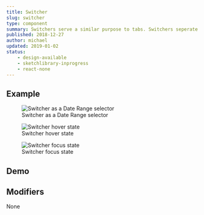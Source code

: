 ```yaml
---
title: Switcher
slug: switcher
type: component
summary: Switchers serve a similar purpose to tabs. Switchers seperate content or data of the same type into seperate views. Interacting with a Switcher should change the related content below without the usage of an additonal button or other control.
published: 2018-12-27
author: michael
updated: 2019-01-02
status:
    - design-available
    - sketchlibrary-inprogress
    - react-none
---
```


##  Example
<figure>
    <img src="/static/images/switcher.png" alt="Switcher as a Date Range selector">
    <figcaption>Switcher as a Date Range selector</figcaption>
</figure>
<figure>
    <img src="/static/images/switcher-hover.png" alt="Switcher hover state">
    <figcaption>Switcher hover state</figcaption>
</figure>
<figure>
    <img src="/static/images/switcher-focus.png" alt="Switcher focus state">
    <figcaption>Switcher focus state</figcaption>
</figure>

##  Demo
<p data-height="320" data-theme-id="light" data-slug-hash="WmNNay" data-default-tab="result" data-user="auermi" data-pen-title="Switcher" class="codepen"></p>
<script async src="https://static.codepen.io/assets/embed/ei.js"></script>

## Modifiers
None